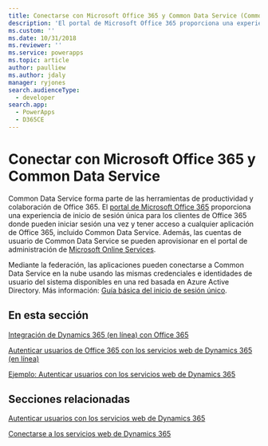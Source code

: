 ```yaml
---
title: Conectarse con Microsoft Office 365 y Common Data Service (Common Data Service) | Microsoft Docs
description: 'El portal de Microsoft Office 365 proporciona una experiencia de inicio de sesión único para los clientes de Office 365 donde pueden iniciar sesión una vez y tener acceso a cualquier aplicación de Office 365 , incluyendo Dynamics 365 (en línea).'
ms.custom: ''
ms.date: 10/31/2018
ms.reviewer: ''
ms.service: powerapps
ms.topic: article
author: paulliew
ms.author: jdaly
manager: ryjones
search.audienceType:
  - developer
search.app:
  - PowerApps
  - D365CE
---
```

# <a name="connect-with-microsoft-office-365-and-common-data-service"></a>Conectar con Microsoft Office 365 y Common Data Service

Common Data Service forma parte de las herramientas de productividad y colaboración de Office 365. El [portal de Microsoft Office 365](http://www.microsoft.com/office365) proporciona una experiencia de inicio de sesión única para los clientes de Office 365 donde pueden iniciar sesión una vez y tener acceso a cualquier aplicación de Office 365, incluido Common Data Service. Además, las cuentas de usuario de Common Data Service se pueden aprovisionar en el portal de administración de [Microsoft Online Services](http://portal.microsoftonline.com/).  
  
 Mediante la federación, las aplicaciones pueden conectarse a Common Data Service en la nube usando las mismas credenciales e identidades de usuario del sistema disponibles en una red basada en Azure Active Directory. Más información: [Guía básica del inicio de sesión único](https://technet.microsoft.com/library/hh967643.aspx).  
  
## <a name="in-this-section"></a>En esta sección  
 [Integración de Dynamics 365 (en línea) con Office 365](online-integration-office-365.md)  
  
 [Autenticar usuarios de Office 365 con los servicios web de Dynamics 365 (en línea)](/dynamics365/customer-engagement/developer/authenticate-office-365-users-customer-engagement-web-services)  
  
 [Ejemplo: Autenticar usuarios con los servicios web de Dynamics 365](/dynamics365/customer-engagement/developer/sample-authenticate-users-web-services)  
  
## <a name="related-sections"></a>Secciones relacionadas  
 [Autenticar usuarios con los servicios web de Dynamics 365](/dynamics365/customer-engagement/developer/authenticate-users)  
  
 [Conectarse a los servicios web de Dynamics 365](/dynamics365/customer-engagement/developer/authenticate-office-365-users-customer-engagement-web-services)  
 